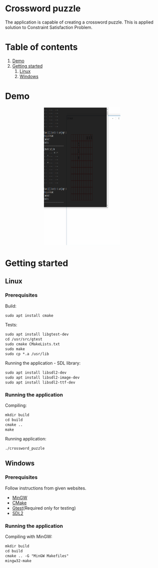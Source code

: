 # Crossword puzzle
The application is capable of creating a crossword puzzle. This is applied solution to Constraint Satisfaction Problem.

# Table of contents
1. [Demo](#demo)
2. [Getting started](#getting_started)
	1. [Linux](#gtstLinux)
	2. [Windows](#gtstWindows)

# Demo <a name="demo"></a>
<p align="center">
  <img width="250" height="450" src="resources/csp.gif">
</p>

# Getting started <a name="getting_started"></a>
## Linux <a name="gtstLinux"></a>
### Prerequisites
Build:
```
sudo apt install cmake
```
Tests:
```
sudo apt install libgtest-dev
cd /usr/src/gtest
sudo cmake CMakeLists.txt
sudo make
sudo cp *.a /usr/lib
```
Running the application - SDL library:
```
sudo apt install libsdl2-dev
sudo apt install libsdl2-image-dev
sudo apt install libsdl2-ttf-dev
```

### Running the application 
Compiling:
```
mkdir build
cd build
cmake ..
make
```
Running application:
```
./crossword_puzzle
```

## Windows <a name="gtstWindows"></a>
### Prerequisites
Follow instructions from given websites.
+ [MinGW](https://sourceforge.net/projects/mingw-w64/ "MinGW-w64 for Windows 32 and 64 bit.")
+ [CMake](https://cmake.org/download/ "CMake download official website.")
+ [Gtest](https://github.com/iat-cener/tonatiuh/wiki/Installing-Google-Test-For-Windows "Installing GoogleTest for Windows.")(Required only for testing)
+ [SDL2](https://www.libsdl.org/download-2.0.php "Download SDL2 library for Windows.")

### Running the application 
Compiling with MinGW:
```
mkdir build
cd build
cmake .. -G "MinGW Makefiles"
mingw32-make
```